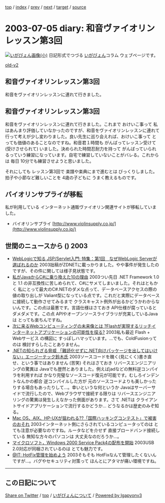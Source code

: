[top](../index.html) 
 / [index](index.html) 
 / [prev](ig030704.html) 
 / [next](ig030707.html) 
 / [target](https://igapyon.github.io/diary/2003/ig030705.html) 
 / [source](https://github.com/igapyon/diary/blob/master/2003/ig030705.src.md) 

2003-07-05 diary: 和音ヴァイオリンレッスン第3回
=====================================================================================================
[![いがぴょん画像(小)](https://igapyon.github.io/diary/images/iga200306s.jpg "いがぴょん")](https://igapyon.github.io/diary/memo/memoigapyon.html) 日記形式でつづる [いがぴょん](https://igapyon.github.io/diary/memo/memoigapyon.html)コラム ウェブページです。

[old-v2](ig030705-orig.html)

## 和音ヴァイオリンレッスン第3回

和音をヴァイオリンレッスンに連れて行きました。


## 和音ヴァイオリンレッスン第3回

和音をヴァイオリンレッスンに連れて行きました。これまで おけいこ事って 私はあんまり評価していなかったのですが、和音をヴァイオリンレッスンに連れて行って考えが少し変わりました。良い先生に巡り会えれば、おけいこ事って とっても価値のあることなのですね。和音君１時間も がんばってレッスン受けて (受けさせられて) いました。決められた時間忍耐力を持って がんばっていられるっていう練習になっています。自宅で練習していないことがバレる。これからは 毎日 10分でも練習させようと思いました。

それにしても レッスン第3回で 楽譜や楽典にまで進むとは びっくりしました。拍子や小節など難しいことを 4歳の子どもに うまく教えるものです。

## バイオリンサプライが移転

私が利用している インターネット通販ヴァイオリン関連サイトが移転していました。

* バイオリンサプライ
  [http://www.violinsupply.co.jp/](http://www.violinsupply.co.jp/)

## 世間のニュースから () 2003

* [WebLogicで知る JSP/Servlet入門: 特集：第1回　なぜWebLogic Serverが選ばれるのか](http://www.zdnet.co.jp/enterprise/0307/02/epn26.html)  2003拙稿がZDNETに載っかりました。やや事件が発生したのですが、その件に関しては様子見状態です。
* [私がJavaからC#に乗り換えた10の理由](http://www.atmarkit.co.jp/fdotnet/special/java2cs/java2cs_01.html)  2003つい先日 .NET Framework 1.0 と 1.1 の非互換性に苦しめられて、C#にサメてしまいました。それはともかく 私にとって最大のC#.NETのダメな点って、データベースアクセスの際の値の取り出しが Valiant型になっている点です。これだと実際にデータベースに接続して動作させてみるまで クラスキャスト例外が出るかどうかわからないんです。この点は最悪です。言語仕様はさておき API仕様が腐っていると ダメダメです。この点 APIやオープンソースライブラリが充実しているJavaは とっても楽ちんですね。
* [次に来るWebコンピューティングの未来像とは ?Flashが実現するリッチインターネットアプリケーションの可能性を探る?](http://www.atmarkit.co.jp/ad/macromedia/cfmx/cfmx01.html)  2003私も最近 Flash + Webサービス の構図に すっぽしハマっています。…でも、ColdFusionってのは 検討すらしたことありません。
* [.NETの知られざる脅威 「難読化せずに.NET向けパッケージを出してはいけない」エージーテック鈴木氏](http://www.zdnet.co.jp/enterprise/0306/30/epn02.html)  2003ソースコードを醜く(見にくく)書き直せ、という事ではありません (苦笑) それはさておき リバースエンジニアリングの驚異は Javaでも歴然とありました。例えばjadなどの無料逆コンパイラを利用すれば かなり完璧なソースコード復元が可能です。むしろインデントなんかの都合 逆コンパイルした方が 元のソースコードよりも美しかったりする場合もあったりして…。幸いというな何というか Javaはサーバーサイドで流行したので、Webブラウザで接続する限りは リバースエンジニアリングの驚異は発生しえなかった側面があります。さて .NETは クライアントサイドアプリケーションで流行するかどうか… どうなるかは歴史のみぞ知る。
* [Mac OS、AIX、HP-UXが狙われる??「国際ハッキングコンテスト」で被害のおそれ](http://www.zdnet.co.jp/enterprise/0307/03/epi01.html)  2003インターネット側にさらされているコンピュータってのは とても注意が必要なのですね。ルータなどを介せず 直接ブロードバンド接続している 無知な方々のパソコンは 大丈夫なのだろうか…。
* [マイクロソフト，Windows 2000 Service Pack4の配布を開始](http://itpro.nikkeibp.co.jp/free/NBY/NEWS/20030703/4/)  2003USB 2.0対応が同梱されているのは とても魅力です。
* [@IT: HotFix管理を始めよう](http://www.atmarkit.co.jp/fwin2k/operation/hotfixman/hotfixman_01.html)  2003そもそも HotFixなんて管理したくないんですが…。バグやセキュリティ対策って ほんとにアタマが痛い環境ですね。


----------------------------------------------------------------------------------------------------

## この日記について

[Share on Twitter](https://twitter.com/intent/tweet?hashtags=igapyon%2Cdiary%2C%E3%81%84%E3%81%8C%E3%81%B4%E3%82%87%E3%82%93&text=%E5%92%8C%E9%9F%B3%E3%83%B4%E3%82%A1%E3%82%A4%E3%82%AA%E3%83%AA%E3%83%B3%E3%83%AC%E3%83%83%E3%82%B9%E3%83%B3%E7%AC%AC3%E5%9B%9E&url=https%3A%2F%2Figapyon.github.io%2Fdiary%2F2003%2Fig030705.html) / [top](../index.html) / [いがぴょんについて](https://igapyon.github.io/diary/memo/memoigapyon.html) / [Powered by Igapyonv3](https://github.com/igapyon/igapyonv3)
